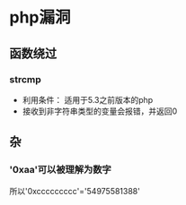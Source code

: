 # php漏洞

## 函数绕过

### strcmp

- 利用条件：
适用于5.3之前版本的php
- 接收到非字符串类型的变量会报错，并返回0

## 杂

### '0xaa'可以被理解为数字
所以'0xccccccccc'='54975581388'

